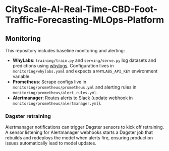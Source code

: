 # CityScale-AI-Real-Time-CBD-Foot-Traffic-Forecasting-MLOps-Platform

## Monitoring

This repository includes baseline monitoring and alerting:

- **WhyLabs**: `training/train.py` and `serving/serve.py` log datasets and predictions using [whylogs](https://whylabs.ai/). Configuration lives in `monitoring/whylabs.yaml` and expects a `WHYLABS_API_KEY` environment variable.
- **Prometheus**: Scrape configs live in `monitoring/prometheus/prometheus.yml` and alerting rules in `monitoring/prometheus/alert_rules.yml`.
- **Alertmanager**: Routes alerts to Slack (update webhook in `monitoring/prometheus/alertmanager.yml`).

### Dagster retraining

Alertmanager notifications can trigger Dagster sensors to kick off retraining. A sensor listening for Alertmanager webhooks starts a Dagster job that rebuilds and redeploys the model when alerts fire, ensuring production issues automatically lead to model updates.
